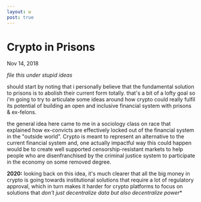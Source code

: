```yaml
---
layout: w
post: true
---
```

# Crypto in Prisons

Nov 14, 2018

*file this under stupid ideas*

should start by noting that i personally believe that the fundamental solution to prisons is to abolish their current form totally. that's a bit of a lofty goal so i'm going to try to articulate some ideas around how crypto could really fulfil its potential of building an open and inclusive financial system with prisons & ex-felons.

the general idea here came to me in a sociology class on race that explained how ex-convicts are effectively locked out of the financial system in the "outside world". 
Crypto is meant to represent an alternative to the current financial system and, 
one actually impactful way this could happen would be to create well supported censorship-resistant markets to help people who are disenfranchised by the criminal justice system to participate in the economy on some removed degree.

**2020:** looking back on this idea, it's much clearer that all the big money in crypto is going towards 
institutional solutions that require a lot of regulatory approval, which in turn makes it harder for 
crypto platforms to focus on solutions that *don't just decentralize data but also decentralize power**
